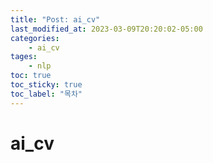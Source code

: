 ```yaml
---
title: "Post: ai_cv"
last_modified_at: 2023-03-09T20:20:02-05:00
categories:
    - ai_cv
tages:
    - nlp
toc: true
toc_sticky: true
toc_label: "목차"
---
```




# ai_cv